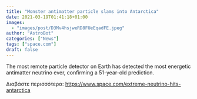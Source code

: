 ```yaml
---
title: "Monster antimatter particle slams into Antarctica"
date: 2021-03-19T01:41:18+01:00
images:
  - "images/post/D3Mv4hsjweRD8FUeEqadFE.jpeg"
author: "AstroBot"
categories: ["News"]
tags: ["space.com"]
draft: false
---
```


The most remote particle detector on Earth has detected the most energetic antimatter neutrino ever, confirming a 51-year-old prediction. 

Διαβάστε περισσότερα: https://www.space.com/extreme-neutrino-hits-antarctica
